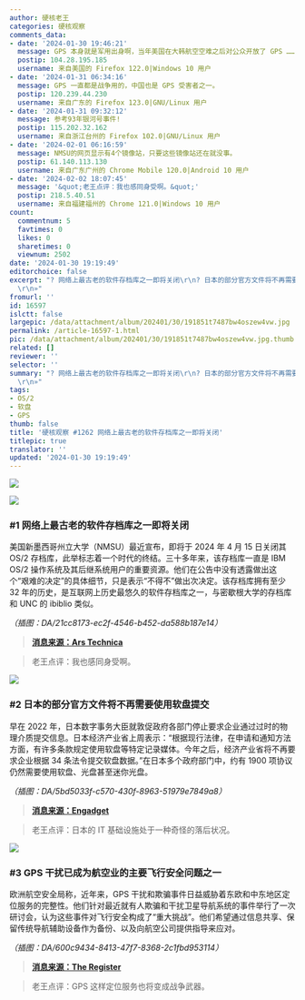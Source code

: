 ```yaml
---
author: 硬核老王
categories: 硬核观察
comments_data:
- date: '2024-01-30 19:46:21'
  message: GPS 本身就是军用出身啊，当年美国在大韩航空空难之后对公众开放了 GPS ……
  postip: 104.28.195.185
  username: 来自美国的 Firefox 122.0|Windows 10 用户
- date: '2024-01-31 06:34:16'
  message: GPS 一直都是战争用的，中国也是 GPS 受害者之一。
  postip: 120.239.44.230
  username: 来自广东的 Firefox 123.0|GNU/Linux 用户
- date: '2024-01-31 09:32:12'
  message: 参考93年银河号事件!
  postip: 115.202.32.162
  username: 来自浙江台州的 Firefox 102.0|GNU/Linux 用户
- date: '2024-02-01 06:16:59'
  message: NMSU的网页显示有4个镜像站，只要这些镜像站还在就没事。
  postip: 61.140.113.130
  username: 来自广东广州的 Chrome Mobile 120.0|Android 10 用户
- date: '2024-02-02 18:07:45'
  message: '&quot;老王点评：我也感同身受啊。&quot;'
  postip: 218.5.40.51
  username: 来自福建福州的 Chrome 121.0|Windows 10 用户
count:
  commentnum: 5
  favtimes: 0
  likes: 0
  sharetimes: 0
  viewnum: 2502
date: '2024-01-30 19:19:49'
editorchoice: false
excerpt: "? 网络上最古老的软件存档库之一即将关闭\r\n? 日本的部分官方文件将不再需要使用软盘提交\r\n? GPS 干扰已成为航空业的主要飞行安全问题之一\r\n»
  \r\n»"
fromurl: ''
id: 16597
islctt: false
largepic: /data/attachment/album/202401/30/191851t7487bw4oszew4vw.jpg
permalink: /article-16597-1.html
pic: /data/attachment/album/202401/30/191851t7487bw4oszew4vw.jpg.thumb.jpg
related: []
reviewer: ''
selector: ''
summary: "? 网络上最古老的软件存档库之一即将关闭\r\n? 日本的部分官方文件将不再需要使用软盘提交\r\n? GPS 干扰已成为航空业的主要飞行安全问题之一\r\n»
  \r\n»"
tags:
- OS/2
- 软盘
- GPS
thumb: false
title: '硬核观察 #1262 网络上最古老的软件存档库之一即将关闭'
titlepic: true
translator: ''
updated: '2024-01-30 19:19:49'
---
```


![](/data/attachment/album/202401/30/191851t7487bw4oszew4vw.jpg)


![](/data/attachment/album/202401/30/191902w0frogrrz7r9nzdu.png)


### #1 网络上最古老的软件存档库之一即将关闭


美国新墨西哥州立大学（NMSU）最近宣布，即将于 2024 年 4 月 15 日关闭其 OS/2 存档库，此举标志着一个时代的终结。三十多年来，该存档库一直是 IBM OS/2 操作系统及其后继系统用户的重要资源。他们在公告中没有透露做出这个“艰难的决定”的具体细节，只是表示“不得不”做出次决定。该存档库拥有至少 32 年的历史，是互联网上历史最悠久的软件存档库之一，与密歇根大学的存档库和 UNC 的 ibiblio 类似。


*（插图：DA/21cc8173-ec2f-4546-b452-da588b187e14）*



> 
> **[消息来源：Ars Technica](https://arstechnica.com/gadgets/2024/01/after-32-years-one-of-the-nets-oldest-software-archives-is-shutting-down/)**
> 
> 
> 



> 
> 老王点评：我也感同身受啊。
> 
> 
> 


![](/data/attachment/album/202401/30/191921rxk9ppj2thxp9ck3.png)


### #2 日本的部分官方文件将不再需要使用软盘提交


早在 2022 年，日本数字事务大臣就敦促政府各部门停止要求企业通过过时的物理介质提交信息。日本经济产业省上周表示：“根据现行法律，在申请和通知方法方面，有许多条款规定使用软盘等特定记录媒体。今年之后，经济产业省将不再要求企业根据 34 条法令提交软盘数据。”在日本多个政府部门中，约有 1900 项协议仍然需要使用软盘、光盘甚至迷你光盘。


*（插图：DA/5bd5033f-c570-430f-8963-51979e7849a8）*



> 
> **[消息来源：Engadget](https://www.engadget.com/japan-will-no-longer-require-floppy-disks-for-submitting-some-official-documents-212048844.html)**
> 
> 
> 



> 
> 老王点评：日本的 IT 基础设施处于一种奇怪的落后状况。
> 
> 
> 


![](/data/attachment/album/202401/30/191937pvn49y6bi6b6vbx4.png)


### #3 GPS 干扰已成为航空业的主要飞行安全问题之一


欧洲航空安全局称，近年来，GPS 干扰和欺骗事件日益威胁着东欧和中东地区定位服务的完整性。他们针对最近就有人欺骗和干扰卫星导航系统的事件举行了一次研讨会，认为这些事件对飞行安全构成了“重大挑战”。他们希望通过信息共享、保留传统导航辅助设备作为备份、以及向航空公司提供指导来应对。


*（插图：DA/600c9434-8413-47f7-8368-2c1fbd953114）*



> 
> **[消息来源：The Register](https://www.theregister.com/2024/01/29/satellite_navigation_jamming_now_a/)**
> 
> 
> 



> 
> 老王点评：GPS 这样定位服务也将变成战争武器。
> 
> 
>